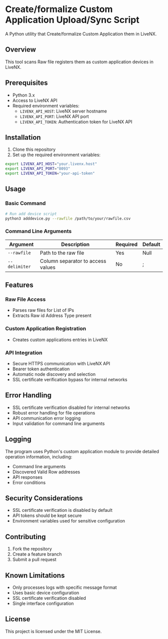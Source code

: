 # Create/formalize Custom Application Upload/Sync Script

A Python utility that Create/formalize Custom Application them in LiveNX.

## Overview

This tool scans Raw file registers them as custom application devices in LiveNX.

## Prerequisites

- Python 3.x
- Access to LiveNX API
- Required environment variables:
  - `LIVENX_API_HOST`: LiveNX server hostname
  - `LIVENX_API_PORT`: LiveNX API port
  - `LIVENX_API_TOKEN`: Authentication token for LiveNX API

## Installation

1. Clone this repository
2. Set up the required environment variables:
```bash
export LIVENX_API_HOST="your.livenx.host"
export LIVENX_API_PORT="8093"
export LIVENX_API_TOKEN="your-api-token"
```

## Usage

### Basic Command
```bash
# Run add device script 
python3 adddevice.py --rawfile /path/to/your/rawfile.csv
```

### Command Line Arguments

| Argument | Description | Required | Default |
|----------|-------------|----------|----------|
| `--rawfile` | Path to the raw file | Yes | Null |
| `--delimiter` | Column separator to access values | No | ; |

## Features

### Raw File Access
- Parses raw files for List of IPs
- Extracts Raw id Address Type present

### Custom Application Registration
- Creates custom applications entries in LiveNX

### API Integration
- Secure HTTPS communication with LiveNX API
- Bearer token authentication
- Automatic node discovery and selection
- SSL certificate verification bypass for internal networks

## Error Handling

- SSL certificate verification disabled for internal networks
- Robust error handling for file operations
- API communication error logging
- Input validation for command line arguments

## Logging

The program uses Python's custom application module to provide detailed operation information, including:
- Command line arguments
- Discovered Valid Row addresses
- API responses
- Error conditions

## Security Considerations

- SSL certificate verification is disabled by default
- API tokens should be kept secure
- Environment variables used for sensitive configuration

## Contributing

1. Fork the repository
2. Create a feature branch
3. Submit a pull request

## Known Limitations

- Only processes logs with specific message format
- Uses basic device configuration
- SSL certificate verification disabled
- Single interface configuration

## License

This project is licensed under the MIT License.